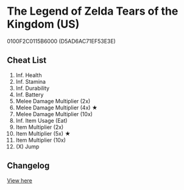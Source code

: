 # The Legend of Zelda Tears of the Kingdom (US)
0100F2C0115B6000 (D5AD6AC71EF53E3E)

## Cheat List
1. Inf. Health
1. Inf. Stamina
1. Inf. Durability
1. Inf. Battery
1. Melee Damage Multiplier (2x)
1. Melee Damage Multiplier (4x) ★
1. Melee Damage Multiplier (10x)
1. Inf. Item Usage (Eat)
1. Item Multiplier (2x)
1. Item Multiplier (5x) ★
1. Item Multiplier (10x)
1. (X) Jump

## Changelog
[View here](./CHANGELOG.md)